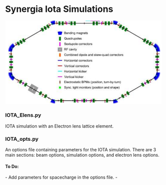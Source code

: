 <H1> Synergia Iota Simulations </H1>
<p>
     <img src='IOTA.png'>
</p>
<H3> IOTA_Elens.py </H3>
IOTA simulation with an Electron lens lattice element.

<H3> IOTA_opts.py </H3>
An options file containing parameters for the IOTA simulation. There are 3 main sections: beam options, simulation options, and electron lens options.

<H4> To Do: </H4>
- Add parameters for spacecharge in the options file.
- 
